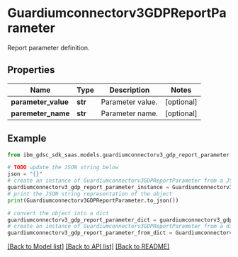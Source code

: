 # Guardiumconnectorv3GDPReportParameter

Report parameter definition.

## Properties

Name | Type | Description | Notes
------------ | ------------- | ------------- | -------------
**parameter_value** | **str** | Parameter value. | [optional] 
**paremeter_name** | **str** | Parameter name. | [optional] 

## Example

```python
from ibm_gdsc_sdk_saas.models.guardiumconnectorv3_gdp_report_parameter import Guardiumconnectorv3GDPReportParameter

# TODO update the JSON string below
json = "{}"
# create an instance of Guardiumconnectorv3GDPReportParameter from a JSON string
guardiumconnectorv3_gdp_report_parameter_instance = Guardiumconnectorv3GDPReportParameter.from_json(json)
# print the JSON string representation of the object
print(Guardiumconnectorv3GDPReportParameter.to_json())

# convert the object into a dict
guardiumconnectorv3_gdp_report_parameter_dict = guardiumconnectorv3_gdp_report_parameter_instance.to_dict()
# create an instance of Guardiumconnectorv3GDPReportParameter from a dict
guardiumconnectorv3_gdp_report_parameter_from_dict = Guardiumconnectorv3GDPReportParameter.from_dict(guardiumconnectorv3_gdp_report_parameter_dict)
```
[[Back to Model list]](../README.md#documentation-for-models) [[Back to API list]](../README.md#documentation-for-api-endpoints) [[Back to README]](../README.md)


